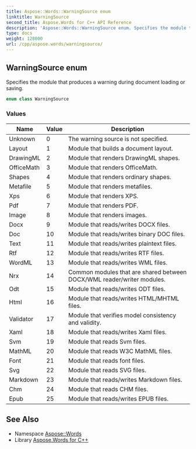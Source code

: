 ```yaml
---
title: Aspose::Words::WarningSource enum
linktitle: WarningSource
second_title: Aspose.Words for C++ API Reference
description: 'Aspose::Words::WarningSource enum. Specifies the module that produces a warning during document loading or saving in C++.'
type: docs
weight: 128000
url: /cpp/aspose.words/warningsource/
---
```

## WarningSource enum


Specifies the module that produces a warning during document loading or saving.

```cpp
enum class WarningSource
```

### Values

| Name | Value | Description |
| --- | --- | --- |
| Unknown | 0 | The warning source is not specified. |
| Layout | 1 | Module that builds a document layout. |
| DrawingML | 2 | Module that renders DrawingML shapes. |
| OfficeMath | 3 | Module that renders OfficeMath. |
| Shapes | 4 | Module that renders ordinary shapes. |
| Metafile | 5 | Module that renders metafiles. |
| Xps | 6 | Module that renders XPS. |
| Pdf | 7 | Module that renders PDF. |
| Image | 8 | Module that renders images. |
| Docx | 9 | Module that reads/writes DOCX files. |
| Doc | 10 | Module that reads/writes binary DOC files. |
| Text | 11 | Module that reads/writes plaintext files. |
| Rtf | 12 | Module that reads/writes RTF files. |
| WordML | 13 | Module that reads/writes WML files. |
| Nrx | 14 | Common modules that are shared between DOCX/WML reader/writer modules. |
| Odt | 15 | Module that reads/writes ODT files. |
| Html | 16 | Module that reads/writes HTML/MHTML files. |
| Validator | 17 | Module that verifies model consistency and validity. |
| Xaml | 18 | Module that reads/writes Xaml files. |
| Svm | 19 | Module that reads Svm files. |
| MathML | 20 | Module that reads W3C MathML files. |
| Font | 21 | Module that reads font files. |
| Svg | 22 | Module that reads SVG files. |
| Markdown | 23 | Module that reads/writes Markdown files. |
| Chm | 24 | Module that reads CHM files. |
| Epub | 25 | Module that reads/writes EPUB files. |

## See Also

* Namespace [Aspose::Words](../)
* Library [Aspose.Words for C++](../../)
